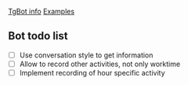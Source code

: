 [TgBot info](https://github.com/python-telegram-bot/python-telegram-bot)
[Examples](https://docs.python-telegram-bot.org/en/stable/examples.html)
## Bot todo list
- [ ] Use conversation style to get information 
- [ ] Allow to record other activities, not only worktime
- [ ] Implement recording of hour specific activity  